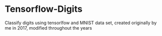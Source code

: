 # Tensorflow-Digits
Classify digits using tensorlfow and MNIST data set, created originally by me in 2017, modified throughout the years
